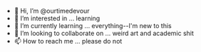 - 👋 Hi, I’m @ourtimedevour
- 👀 I’m interested in ... learning
- 🌱 I’m currently learning ... everything--I'm new to this
- 💞️ I’m looking to collaborate on ... weird art and academic shit
- 📫 How to reach me ... please do not

<!---
ourtimedevour/ourtimedevour is a ✨ special ✨ repository because its `README.md` (this file) appears on your GitHub profile.
You can click the Preview link to take a look at your changes.
--->
